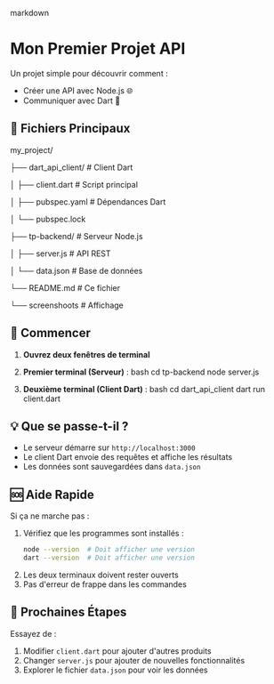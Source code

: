 

markdown
# Mon Premier Projet API

Un projet simple pour découvrir comment :
- Créer une API avec Node.js 🌐
- Communiquer avec Dart 📱

## 📌 Fichiers Principaux


my_project/


├── dart_api_client/      # Client Dart

│   ├── client.dart       # Script principal

│   ├── pubspec.yaml      # Dépendances Dart

│   └── pubspec.lock

├── tp-backend/           # Serveur Node.js

│   ├── server.js         # API REST

│   └── data.json         # Base de données

└── README.md             # Ce fichier    

└── screenshoots          # Affichage

## 🚀 Commencer

1. **Ouvrez deux fenêtres de terminal**

2. **Premier terminal (Serveur)** :
bash
cd tp-backend
node server.js

3. **Deuxième terminal (Client Dart)** :
bash
cd dart_api_client
dart run client.dart


## 💡 Que se passe-t-il ?

- Le serveur démarre sur `http://localhost:3000`
- Le client Dart envoie des requêtes et affiche les résultats
- Les données sont sauvegardées dans `data.json`

## 🆘 Aide Rapide

Si ça ne marche pas :
1. Vérifiez que les programmes sont installés :
   ```bash
   node --version  # Doit afficher une version
   dart --version  # Doit afficher une version
   ```
2. Les deux terminaux doivent rester ouverts
3. Pas d'erreur de frappe dans les commandes

## 🎯 Prochaines Étapes

Essayez de :
1. Modifier `client.dart` pour ajouter d'autres produits
2. Changer `server.js` pour ajouter de nouvelles fonctionnalités
3. Explorer le fichier `data.json` pour voir les données
